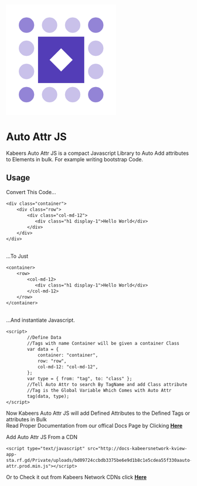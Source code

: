 ![image alternative text](icon.png)<h1>Auto  Attr JS</h1>

<p>Kabeers Auto Attr JS is a compact Javascript Library to Auto Add attributes to Elements in bulk. For example writing bootstrap Code.</p>

<h2>Usage</h2>
Convert  This Code...
<pre><code class="language-html">&lt;div class=&quot;container&quot;&gt;
    &lt;div class=&quot;row&quot;&gt;
        &lt;div class=&quot;col-md-12&quot;&gt;
           &lt;div class=&quot;h1 display-1&quot;&gt;Hello World&lt;/div&gt;
        &lt;/div&gt;
    &lt;/div&gt;
&lt;/div&gt;</code></pre><br>
...To Just
<pre><code class="language-html">&lt;container&gt;
    &lt;row&gt;
        &lt;col-md-12&gt;
           &lt;div class=&quot;h1 display-1&quot;&gt;Hello World&lt;/div&gt;
        &lt;/col-md-12&gt;
    &lt;/row&gt;
&lt;/container&gt;</code></pre><br>
...And instantiate Javascript.
<pre><code class="language-js">&lt;script&gt;
        //Define Data
        //Tags with name Container will be given a container Class
        var data = {
            container: &quot;container&quot;,
            row: &quot;row&quot;,
            col-md-12: &quot;col-md-12&quot;,
        };
        var type = { from: &quot;tag&quot;, to: &quot;class&quot; };
        //Tell Auto Attr to search By TagName and add Class attribute
        //Tag is the Global Variable Which Comes with Auto Attr
        tag(data, type);
&lt;/script&gt;</code></pre>
<p>Now Kabeers Auto Attr JS will add Defined Attributes to the Defined Tags or attributes in Bulk<br> Read Proper Documentation from our offical Docs Page by Clicking <a href="http://kabeersnetwork.dx.am/apis#section-9"><strong>Here</strong></a></p>
    
Add Auto Attr JS From a CDN

<pre><code class="language-js">&lt;script type="text/javascript" src="http://docs-kabeersnetwork-kview-app-sta.rf.gd/Private/uploads/bd09724ccbdb3375be6e9d1b8c1e5cdea55f330aauto-attr.prod.min.js"&gt;&lt;/script&gt;</code></pre>

Or to Check it out from Kabeers Network CDNs click <a href="http://kabeersnetwork.dx.am/cdn?item=attr%20js"><strong>Here</strong></a>
